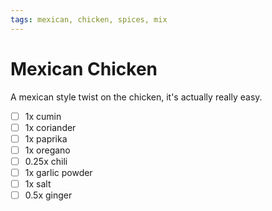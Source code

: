 ```yaml
---
tags: mexican, chicken, spices, mix
---
```


# Mexican Chicken

A mexican style twist on the chicken, it's actually really easy. 

- [ ] 1x cumin
- [ ] 1x coriander
- [ ] 1x paprika
- [ ] 1x oregano
- [ ] 0.25x chili
- [ ] 1x garlic powder
- [ ] 1x salt
- [ ] 0.5x ginger
